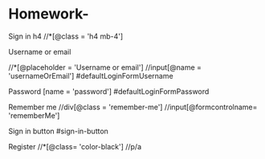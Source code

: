 # Homework-
Sign in
h4
//*[@class = 'h4 mb-4']

Username or email

//*[@placeholder = 'Username or email']
//input[@name = 'usernameOrEmail']
#defaultLoginFormUsername

Password
[name = 'password']
#defaultLoginFormPassword

Remember me
//div[@class = 'remember-me']
//input[@formcontrolname= 'rememberMe']

Sign in button
#sign-in-button

Register
//*[@class= 'color-black']
//p/a